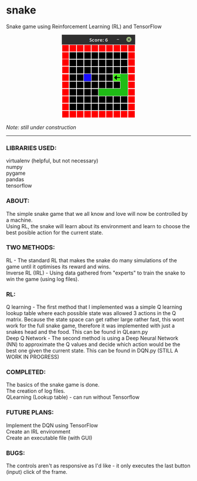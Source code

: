# snake
Snake game using Reinforcement Learning (RL) and TensorFlow

<p align="center">
  <img src="https://raw.githubusercontent.com/Matthew-Reynard/snake/master/Images/snake.png" width="200" title="Snake Game" alt="[Snake Game Image]">
</p>

*Note: still under construction*

---

### LIBRARIES USED:
virtualenv (helpful, but not necessary)  
numpy  
pygame  
pandas  
tensorflow  

### ABOUT:
The simple snake game that we all know and love will now be controlled by a machine.   
Using RL, the snake will learn about its environment and learn to choose the best posible action for the current state.

### TWO METHODS:
RL - The standard RL that makes the snake do many simulations of the game until it optimises its reward and wins.  
Inverse RL (IRL) - Using data gathered from "experts" to train the snake to win the game (using log files).

### RL:
Q learning - The first method that I implemented was a simple Q learning lookup table where each possible state was allowed 3 actions in the Q matrix. Because the state space can get rather large rather fast, this wont work for the full snake game, therefore it was implemented with just a snakes head and the food. This can be found in QLearn.py  
Deep Q Network - The second method is using a Deep Neural Network (NN) to approximate the Q values and decide which action would be the best one given the current state. This can be found in DQN.py (STILL A WORK IN PROGRESS)

### COMPLETED:
The basics of the snake game is done.  
The creation of log files.  
QLearning (Lookup table) - can run without Tensorflow

### FUTURE PLANS:
Implement the DQN using TensorFlow  
Create an IRL environment  
Create an executable file (with GUI)

### BUGS:
The controls aren't as responsive as I'd like - it only executes the last button (input) click of the frame.  
